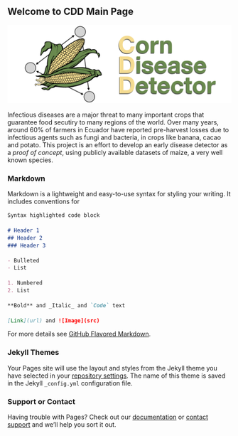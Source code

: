 ## Welcome to CDD Main Page

![CDD](./img/img.001.png)

Infectious diseases are a major threat to many important crops that guarantee food secutiry to many regions of the world. Over many years, around 60% of farmers in Ecuador have reported pre-harvest losses due to infectious agents such as fungi and bacteria, in crops like banana, cacao and potato. This project is an effort to develop an early disease detector as a *proof of concept*, using publicly available datasets of maize, a very well known species. 


### Markdown

Markdown is a lightweight and easy-to-use syntax for styling your writing. It includes conventions for

```markdown
Syntax highlighted code block

# Header 1
## Header 2
### Header 3

- Bulleted
- List

1. Numbered
2. List

**Bold** and _Italic_ and `Code` text

[Link](url) and ![Image](src)
```

For more details see [GitHub Flavored Markdown](https://guides.github.com/features/mastering-markdown/).

### Jekyll Themes

Your Pages site will use the layout and styles from the Jekyll theme you have selected in your [repository settings](https://github.com/corndiseasedetector/corndiseasedetector.github.io/settings/pages). The name of this theme is saved in the Jekyll `_config.yml` configuration file.

### Support or Contact

Having trouble with Pages? Check out our [documentation](https://docs.github.com/categories/github-pages-basics/) or [contact support](https://support.github.com/contact) and we’ll help you sort it out.
